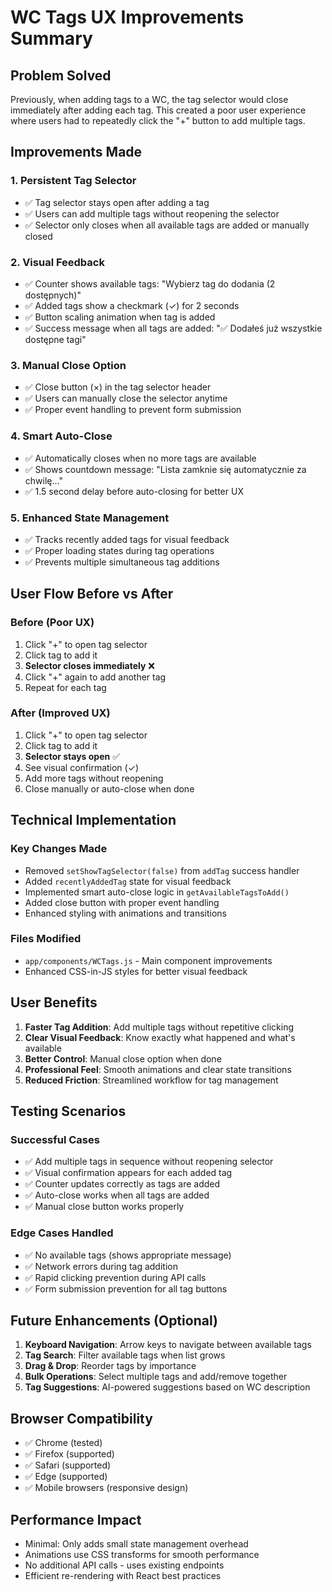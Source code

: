 # WC Tags UX Improvements Summary

## Problem Solved

Previously, when adding tags to a WC, the tag selector would close immediately after adding each tag. This created a poor user experience where users had to repeatedly click the "+" button to add multiple tags.

## Improvements Made

### 1. **Persistent Tag Selector**
- ✅ Tag selector stays open after adding a tag
- ✅ Users can add multiple tags without reopening the selector
- ✅ Selector only closes when all available tags are added or manually closed

### 2. **Visual Feedback**
- ✅ Counter shows available tags: "Wybierz tag do dodania (2 dostępnych)"
- ✅ Added tags show a checkmark (✓) for 2 seconds
- ✅ Button scaling animation when tag is added
- ✅ Success message when all tags are added: "✅ Dodałeś już wszystkie dostępne tagi"

### 3. **Manual Close Option**
- ✅ Close button (×) in the tag selector header
- ✅ Users can manually close the selector anytime
- ✅ Proper event handling to prevent form submission

### 4. **Smart Auto-Close**
- ✅ Automatically closes when no more tags are available
- ✅ Shows countdown message: "Lista zamknie się automatycznie za chwilę..."
- ✅ 1.5 second delay before auto-closing for better UX

### 5. **Enhanced State Management**
- ✅ Tracks recently added tags for visual feedback
- ✅ Proper loading states during tag operations
- ✅ Prevents multiple simultaneous tag additions

## User Flow Before vs After

### Before (Poor UX)
1. Click "+" to open tag selector
2. Click tag to add it
3. **Selector closes immediately** ❌
4. Click "+" again to add another tag
5. Repeat for each tag

### After (Improved UX)
1. Click "+" to open tag selector
2. Click tag to add it
3. **Selector stays open** ✅
4. See visual confirmation (✓)
5. Add more tags without reopening
6. Close manually or auto-close when done

## Technical Implementation

### Key Changes Made
- Removed `setShowTagSelector(false)` from `addTag` success handler
- Added `recentlyAddedTag` state for visual feedback
- Implemented smart auto-close logic in `getAvailableTagsToAdd()`
- Added close button with proper event handling
- Enhanced styling with animations and transitions

### Files Modified
- `app/components/WCTags.js` - Main component improvements
- Enhanced CSS-in-JS styles for better visual feedback

## User Benefits

1. **Faster Tag Addition**: Add multiple tags without repetitive clicking
2. **Clear Visual Feedback**: Know exactly what happened and what's available
3. **Better Control**: Manual close option when done
4. **Professional Feel**: Smooth animations and clear state transitions
5. **Reduced Friction**: Streamlined workflow for tag management

## Testing Scenarios

### Successful Cases
- ✅ Add multiple tags in sequence without reopening selector
- ✅ Visual confirmation appears for each added tag
- ✅ Counter updates correctly as tags are added
- ✅ Auto-close works when all tags are added
- ✅ Manual close button works properly

### Edge Cases Handled
- ✅ No available tags (shows appropriate message)
- ✅ Network errors during tag addition
- ✅ Rapid clicking prevention during API calls
- ✅ Form submission prevention for all tag buttons

## Future Enhancements (Optional)

1. **Keyboard Navigation**: Arrow keys to navigate between available tags
2. **Tag Search**: Filter available tags when list grows
3. **Drag & Drop**: Reorder tags by importance
4. **Bulk Operations**: Select multiple tags and add/remove together
5. **Tag Suggestions**: AI-powered suggestions based on WC description

## Browser Compatibility

- ✅ Chrome (tested)
- ✅ Firefox (supported)
- ✅ Safari (supported)
- ✅ Edge (supported)
- ✅ Mobile browsers (responsive design)

## Performance Impact

- Minimal: Only adds small state management overhead
- Animations use CSS transforms for smooth performance
- No additional API calls - uses existing endpoints
- Efficient re-rendering with React best practices